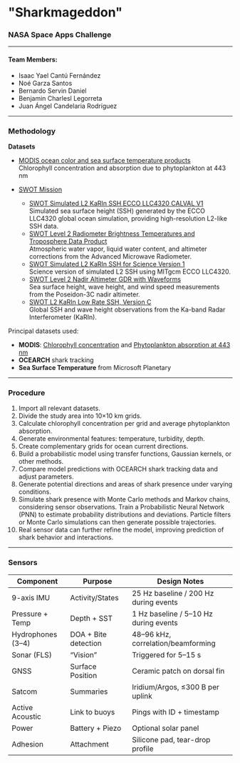 # <center>

# **"Sharkmageddon"**
### **NASA Space Apps Challenge**

</center>

---

#### **Team Members:**
- Isaac Yael Cantú Fernández
- Noé Garza Santos
- Bernardo Servin Daniel
- Benjamin Charlesl Legorreta
- Juan Ángel Candelaria Rodríguez

---

### **Methodology**

**Datasets**

- [MODIS ocean color and sea surface temperature products](http://oceancolor.gsfc.nasa.gov/)  
  Chlorophyll concentration and absorption due to phytoplankton at 443 nm

- [SWOT Mission](https://podaac.jpl.nasa.gov/SWOT?tab=mission-objectives&sections=about%2Bdata)  
  - [SWOT Simulated L2 KaRIn SSH ECCO LLC4320 CALVAL V1](https://podaac.jpl.nasa.gov/dataset/SWOT_SIMULATED_L2_KARIN_SSH_ECCO_LLC4320_CALVAL_V1#)  
    Simulated sea surface height (SSH) generated by the ECCO LLC4320 global ocean simulation, providing high-resolution L2-like SSH data.
  - [SWOT Level 2 Radiometer Brightness Temperatures and Troposphere Data Product](https://podaac.jpl.nasa.gov/dataset/SWOT_L2_RAD_GDR_2.0)  
    Atmospheric water vapor, liquid water content, and altimeter corrections from the Advanced Microwave Radiometer.
  - [SWOT Simulated L2 KaRIn SSH for Science Version 1](https://podaac.jpl.nasa.gov/dataset/SWOT_SIMULATED_L2_KARIN_SSH_ECCO_LLC4320_SCIENCE_V1)  
    Science version of simulated L2 SSH using MITgcm ECCO LLC4320.
  - [SWOT Level 2 Nadir Altimeter GDR with Waveforms](https://podaac.jpl.nasa.gov/dataset/SWOT_L2_NALT_GDR_2.0)  
    Sea surface height, wave height, and wind speed measurements from the Poseidon-3C nadir altimeter.
  - [SWOT L2 KaRIn Low Rate SSH, Version C](https://podaac.jpl.nasa.gov/dataset/SWOT_L2_LR_SSH_2.0)  
    Global SSH and wave height observations from the Ka-band Radar Interferometer (KaRIn).

Principal datasets used:  
- **MODIS**: [Chlorophyll concentration](https://oceandata.sci.gsfc.nasa.gov/l3/) and [Phytoplankton absorption at 443 nm](https://oceandata.sci.gsfc.nasa.gov/l3/)  
- **OCEARCH** shark tracking  
- **Sea Surface Temperature** from Microsoft Planetary

---

### **Procedure**

1. Import all relevant datasets.  
2. Divide the study area into 10×10 km grids.  
3. Calculate chlorophyll concentration per grid and average phytoplankton absorption.  
4. Generate environmental features: temperature, turbidity, depth.  
5. Create complementary grids for ocean current directions.  
6. Build a probabilistic model using transfer functions, Gaussian kernels, or other methods.  
7. Compare model predictions with OCEARCH shark tracking data and adjust parameters.  
8. Generate potential directions and areas of shark presence under varying conditions.  
9. Simulate shark presence with Monte Carlo methods and Markov chains, considering sensor observations. Train a Probabilistic Neural Network (PNN) to estimate probability distributions and deviations. Particle filters or Monte Carlo simulations can then generate possible trajectories.  
10. Real sensor data can further refine the model, improving prediction of shark behavior and interactions.

---

### **Sensors**

| Component        | Purpose               | Design Notes                            |
| ---------------- | ------------------- | --------------------------------------- |
| 9-axis IMU       | Activity/States      | 25 Hz baseline / 200 Hz during events   |
| Pressure + Temp  | Depth + SST          | 1 Hz baseline / 5–10 Hz during events   |
| Hydrophones (3–4)| DOA + Bite detection | 48–96 kHz, correlation/beamforming      |
| Sonar (FLS)      | “Vision”             | Triggered for 5–15 s                    |
| GNSS             | Surface Position     | Ceramic patch on dorsal fin             |
| Satcom           | Summaries            | Iridium/Argos, ≤300 B per uplink        |
| Active Acoustic  | Link to buoys        | Pings with ID + timestamp               |
| Power            | Battery + Piezo      | Optional solar panel                     |
| Adhesion         | Attachment           | Silicone pad, tear-drop profile         |
